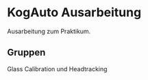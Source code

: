 KogAuto Ausarbeitung
====================
Ausarbeitung zum Praktikum.

Gruppen
-------
Glass Calibration und Headtracking
